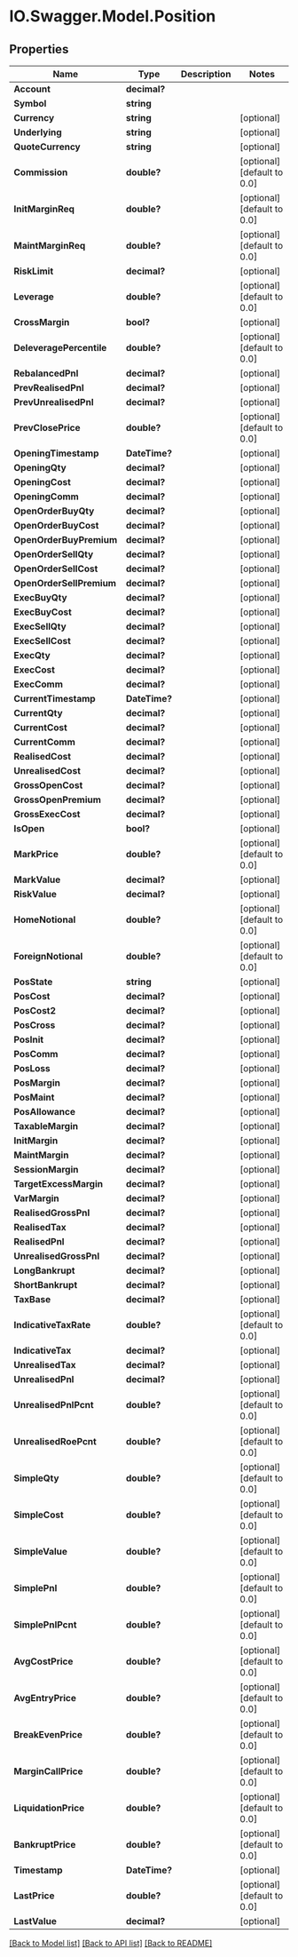 # IO.Swagger.Model.Position
## Properties

Name | Type | Description | Notes
------------ | ------------- | ------------- | -------------
**Account** | **decimal?** |  | 
**Symbol** | **string** |  | 
**Currency** | **string** |  | [optional] 
**Underlying** | **string** |  | [optional] 
**QuoteCurrency** | **string** |  | [optional] 
**Commission** | **double?** |  | [optional] [default to 0.0]
**InitMarginReq** | **double?** |  | [optional] [default to 0.0]
**MaintMarginReq** | **double?** |  | [optional] [default to 0.0]
**RiskLimit** | **decimal?** |  | [optional] 
**Leverage** | **double?** |  | [optional] [default to 0.0]
**CrossMargin** | **bool?** |  | [optional] 
**DeleveragePercentile** | **double?** |  | [optional] [default to 0.0]
**RebalancedPnl** | **decimal?** |  | [optional] 
**PrevRealisedPnl** | **decimal?** |  | [optional] 
**PrevUnrealisedPnl** | **decimal?** |  | [optional] 
**PrevClosePrice** | **double?** |  | [optional] [default to 0.0]
**OpeningTimestamp** | **DateTime?** |  | [optional] 
**OpeningQty** | **decimal?** |  | [optional] 
**OpeningCost** | **decimal?** |  | [optional] 
**OpeningComm** | **decimal?** |  | [optional] 
**OpenOrderBuyQty** | **decimal?** |  | [optional] 
**OpenOrderBuyCost** | **decimal?** |  | [optional] 
**OpenOrderBuyPremium** | **decimal?** |  | [optional] 
**OpenOrderSellQty** | **decimal?** |  | [optional] 
**OpenOrderSellCost** | **decimal?** |  | [optional] 
**OpenOrderSellPremium** | **decimal?** |  | [optional] 
**ExecBuyQty** | **decimal?** |  | [optional] 
**ExecBuyCost** | **decimal?** |  | [optional] 
**ExecSellQty** | **decimal?** |  | [optional] 
**ExecSellCost** | **decimal?** |  | [optional] 
**ExecQty** | **decimal?** |  | [optional] 
**ExecCost** | **decimal?** |  | [optional] 
**ExecComm** | **decimal?** |  | [optional] 
**CurrentTimestamp** | **DateTime?** |  | [optional] 
**CurrentQty** | **decimal?** |  | [optional] 
**CurrentCost** | **decimal?** |  | [optional] 
**CurrentComm** | **decimal?** |  | [optional] 
**RealisedCost** | **decimal?** |  | [optional] 
**UnrealisedCost** | **decimal?** |  | [optional] 
**GrossOpenCost** | **decimal?** |  | [optional] 
**GrossOpenPremium** | **decimal?** |  | [optional] 
**GrossExecCost** | **decimal?** |  | [optional] 
**IsOpen** | **bool?** |  | [optional] 
**MarkPrice** | **double?** |  | [optional] [default to 0.0]
**MarkValue** | **decimal?** |  | [optional] 
**RiskValue** | **decimal?** |  | [optional] 
**HomeNotional** | **double?** |  | [optional] [default to 0.0]
**ForeignNotional** | **double?** |  | [optional] [default to 0.0]
**PosState** | **string** |  | [optional] 
**PosCost** | **decimal?** |  | [optional] 
**PosCost2** | **decimal?** |  | [optional] 
**PosCross** | **decimal?** |  | [optional] 
**PosInit** | **decimal?** |  | [optional] 
**PosComm** | **decimal?** |  | [optional] 
**PosLoss** | **decimal?** |  | [optional] 
**PosMargin** | **decimal?** |  | [optional] 
**PosMaint** | **decimal?** |  | [optional] 
**PosAllowance** | **decimal?** |  | [optional] 
**TaxableMargin** | **decimal?** |  | [optional] 
**InitMargin** | **decimal?** |  | [optional] 
**MaintMargin** | **decimal?** |  | [optional] 
**SessionMargin** | **decimal?** |  | [optional] 
**TargetExcessMargin** | **decimal?** |  | [optional] 
**VarMargin** | **decimal?** |  | [optional] 
**RealisedGrossPnl** | **decimal?** |  | [optional] 
**RealisedTax** | **decimal?** |  | [optional] 
**RealisedPnl** | **decimal?** |  | [optional] 
**UnrealisedGrossPnl** | **decimal?** |  | [optional] 
**LongBankrupt** | **decimal?** |  | [optional] 
**ShortBankrupt** | **decimal?** |  | [optional] 
**TaxBase** | **decimal?** |  | [optional] 
**IndicativeTaxRate** | **double?** |  | [optional] [default to 0.0]
**IndicativeTax** | **decimal?** |  | [optional] 
**UnrealisedTax** | **decimal?** |  | [optional] 
**UnrealisedPnl** | **decimal?** |  | [optional] 
**UnrealisedPnlPcnt** | **double?** |  | [optional] [default to 0.0]
**UnrealisedRoePcnt** | **double?** |  | [optional] [default to 0.0]
**SimpleQty** | **double?** |  | [optional] [default to 0.0]
**SimpleCost** | **double?** |  | [optional] [default to 0.0]
**SimpleValue** | **double?** |  | [optional] [default to 0.0]
**SimplePnl** | **double?** |  | [optional] [default to 0.0]
**SimplePnlPcnt** | **double?** |  | [optional] [default to 0.0]
**AvgCostPrice** | **double?** |  | [optional] [default to 0.0]
**AvgEntryPrice** | **double?** |  | [optional] [default to 0.0]
**BreakEvenPrice** | **double?** |  | [optional] [default to 0.0]
**MarginCallPrice** | **double?** |  | [optional] [default to 0.0]
**LiquidationPrice** | **double?** |  | [optional] [default to 0.0]
**BankruptPrice** | **double?** |  | [optional] [default to 0.0]
**Timestamp** | **DateTime?** |  | [optional] 
**LastPrice** | **double?** |  | [optional] [default to 0.0]
**LastValue** | **decimal?** |  | [optional] 

[[Back to Model list]](../README.md#documentation-for-models) [[Back to API list]](../README.md#documentation-for-api-endpoints) [[Back to README]](../README.md)

